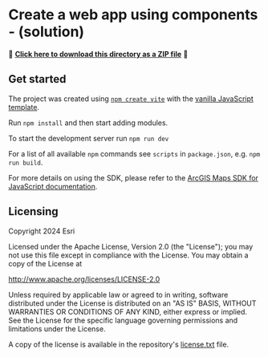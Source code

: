 # Create a web app using components - (solution)

📁 **[Click here to download this directory as a ZIP file](https://esri.github.io/jsapi-resources/zips/map-components-tutorial-create-a-web-app-using-components-solution.zip)** 📁

## Get started

The project was created using [`npm create vite`](https://vitejs.dev/guide/#scaffolding-your-first-vite-project) with the [vanilla JavaScript template](https://github.com/vitejs/vite/tree/main/packages/create-vite/template-vanilla).

Run `npm install` and then start adding modules.

To start the development server run `npm run dev`

For a list of all available `npm` commands see `scripts` in `package.json`, e.g. `npm run build`.

For more details on using the SDK, please refer to the [ArcGIS Maps SDK for JavaScript documentation](https://developers.arcgis.com/javascript/latest/get-started-overview/).

## Licensing
Copyright 2024 Esri

Licensed under the Apache License, Version 2.0 (the "License");
you may not use this file except in compliance with the License.
You may obtain a copy of the License at

   http://www.apache.org/licenses/LICENSE-2.0

Unless required by applicable law or agreed to in writing, software
distributed under the License is distributed on an "AS IS" BASIS,
WITHOUT WARRANTIES OR CONDITIONS OF ANY KIND, either express or implied.
See the License for the specific language governing permissions and
limitations under the License.

A copy of the license is available in the repository's [license.txt](https://github.com/Esri/jsapi-resources/blob/master/license.txt) file.